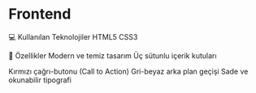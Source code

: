 # Frontend


💻 Kullanılan Teknolojiler
HTML5
CSS3

🎯 Özellikler
Modern ve temiz tasarım
Üç sütunlu içerik kutuları

Kırmızı çağrı-butonu (Call to Action)
Gri-beyaz arka plan geçişi
Sade ve okunabilir tipografi

